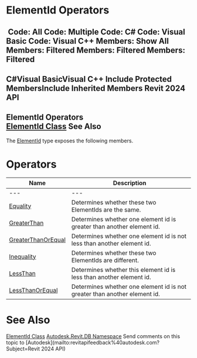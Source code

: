 # ElementId Operators

﻿
 Code: All Code: Multiple Code: C# Code: Visual Basic Code: Visual C++  Members: Show All Members: Filtered Members: Filtered Members: Filtered   
---  
C#Visual BasicVisual C++
Include Protected MembersInclude Inherited Members
Revit 2024 API  
---  
ElementId Operators  
[ElementId Class](44f3f7b1-3229-3404-93c9-dc5e70337dd6.md "ElementId Class") See Also  
---  
The [ElementId](44f3f7b1-3229-3404-93c9-dc5e70337dd6.md "ElementId Class") type exposes the following members.
# Operators
| Name | Description |
| --- | --- |
| --- | --- | --- |
| [Equality](34a21be8-c836-0ac0-fdc8-d45b112ac580.md "Equality Operator") | Determines whether these two ElementIds are the same. |
| [GreaterThan](b6abda7f-8185-14ca-3153-435bf75e56dd.md "GreaterThan Operator") | Determines whether one element id is greater than another element id. |
| [GreaterThanOrEqual](aff18a46-fae0-6048-1eb5-d100240c8dd6.md "GreaterThanOrEqual Operator") | Determines whether one element id is not less than another element id. |
| [Inequality](8fd25409-ea3f-3bb0-a1cc-6bc7c5895f31.md "Inequality Operator") | Determines whether these two ElementIds are different. |
| [LessThan](be2119ee-e068-3c5f-8bfe-3ac70c6091ea.md "LessThan Operator") | Determines whether this element id is less than another element id. |
| [LessThanOrEqual](ba605698-2cc5-7db5-f07e-33e9b550b9f6.md "LessThanOrEqual Operator") | Determines whether one element id is not greater than another element id. |

# See Also
[ElementId Class](44f3f7b1-3229-3404-93c9-dc5e70337dd6.md "ElementId Class")
[Autodesk.Revit.DB Namespace](87546ba7-461b-c646-cbb1-2cb8f5bff8b2.md "Autodesk.Revit.DB Namespace")
Send comments on this topic to [Autodesk](mailto:revitapifeedback%40autodesk.com?Subject=Revit 2024 API)
